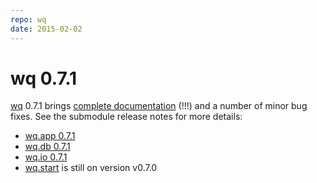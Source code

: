 ```yaml
---
repo: wq
date: 2015-02-02
---
```


# wq 0.7.1

[wq](http://wq.io) 0.7.1 brings [complete documentation](http://wq.io/docs/) (!!!) and a number of minor bug fixes.  See the submodule release notes for more details:
- [wq.app 0.7.1](./wq.app-0.7.1.md)
- [wq.db 0.7.1](./wq.db-0.7.1.md)
- [wq.io 0.7.1](./itertable-0.7.1.md)
- [wq.start](https://github.com/wq/wq-django-template) is still on version v0.7.0
